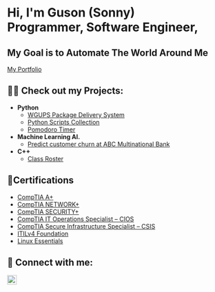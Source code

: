 <h1>Hi, I'm Guson (Sonny) <br/><a>Programmer, Software Engineer</a>, </h1><h2>My Goal is to Automate The World Around Me</h2>

[My Portfolio](https://sonnyportfolio-461e6a9ab698.herokuapp.com/)

<h2>👨‍💻 Check out my Projects:</h2>

- <b>Python</b>
  - [WGUPS Package Delivery System](https://github.com/SonnyGU/NearestNeighborAlgo)
  - [Python Scripts Collection](https://github.com/SonnyGU/PythonScipts)
  - [Pomodoro Timer](https://github.com/SonnyGU/studytimer)
- <b>Machine Learning AI.</b>
  - [Predict customer churn at ABC Multinational Bank](https://colab.research.google.com/drive/1Vx90sdC41tB-qXFVG_svyK_OD5E8dfdJ)
- <b>C++</b>
  - [Class Roster](https://github.com/SonnyGU/ClassRoster)

<h2>📑Certifications</h2>
  
  - [CompTIA A+](https://drive.google.com/file/d/1g0fcDrD5eBTd0wsRjC-Fexy7Z4r1O1pH/view?usp=sharing)
  - [CompTIA NETWORK+](https://drive.google.com/file/d/1E0_zzWZUQVu0SzQpa0GHS_OkxVp-5sIW/view?usp=sharing)
  - [CompTIA SECURITY+](https://drive.google.com/file/d/1bWuTboRIBxtsOQ1kLNYEoyCiU1dmaFwq/view?usp=sharing)
  - [CompTIA IT Operations Specialist – CIOS](https://drive.google.com/file/d/1azOy8yhtPOs565FsL2mOrbYy8LmkEjUb/view?usp=sharing)
  - [CompTIA Secure Infrastructure Specialist – CSIS](https://drive.google.com/file/d/1EmHQT4aoAoTO2-_5ufq-UknHg7jyJhFU/view?usp=sharing)
  - [ITILv4 Foundation](https://drive.google.com/file/d/1bATpwQPhxs3_nYQTFHmLw-kK9hQpERiL/view?usp=sharing)
  - [Linux Essentials](https://drive.google.com/file/d/14Eq125UU4Nbx3DpC8QKppE7oF5XS3nf2/view?usp=sharing)
    
<h2> 🤳 Connect with me:</h2>

[<img align="left" alt="JoshMadakor | LinkedIn" width="22px" src="https://cdn.jsdelivr.net/npm/simple-icons@v3/icons/linkedin.svg" />][linkedin]

[linkedin]: https://www.linkedin.com/in/gulysse/
